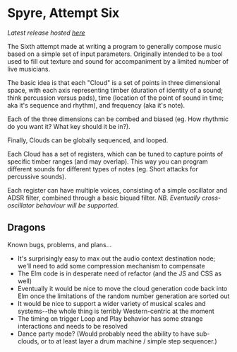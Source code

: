 # Spyre, Attempt Six

_Latest release hosted [here](http://LeagueOfVillainy.com/spyre_six)_

The Sixth attempt made at writing a program to generally compose music based
on a simple set of input parameters. Originally intended to be a tool used to
fill out texture and sound for accompaniment by a limited number of live
musicians.

The basic idea is that each "Cloud" is a set of points in three dimensional
space, with each axis representing timber (duration of identity of a sound;
think percussion versus pads), time (location of the point of sound in time; aka
it's sequence and rhythm), and frequency (aka it's note).

Each of the three dimensions can be combed and biased (eg. How rhythmic do you
want it? What key should it be in?).

Finally, Clouds can be globally sequenced, and looped.

Each Cloud has a set of registers, which can be tuned to capture points of
specific timber ranges (and may overlap). This way you can program different
sounds for different types of notes (eg. Short attacks for percussive sounds).

Each register can have multiple voices, consisting of a simple oscillator and
ADSR filter, combined through a basic biquad filter. _NB. Eventually
cross-oscillator behaviour will be supported._


## Dragons

Known bugs, problems, and plans...
- It's surprisingly easy to max out the audio context destination node; we'll need to add some compression mechanism to compensate
- The Elm code is in desperate need of refactor (and the JS and CSS as well)
- Eventually it would be nice to move the cloud generation code back into Elm once the limitations of the random number generation are sorted out
- It would be nice to support a wider variety of musical scales and systems--the whole thing is terribly Western-centric at the moment
- The timing on trigger Loop and Play behavior has some strange interactions and needs to be resolved
- Dance party mode? (Would probably need the ability to have sub-clouds, or to at least layer a drum machine / simple step sequencer.)
